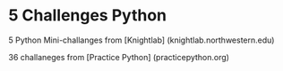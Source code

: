 # 5 Challenges Python
5 Python Mini-challanges from [Knightlab] (knightlab.northwestern.edu)

36 challaneges from [Practice Python] (practicepython.org)
